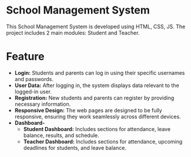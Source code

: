 # School Management System</br>
This School Management System is developed using HTML, CSS, JS. The project includes 2 main modules: Student and Teacher.
# Feature
* **Login:** Students and parents can log in using their specific usernames and passwords.
* **User Data:** After logging in, the system displays data relevant to the logged-in user.
* **Registration:** New students and parents can register by providing necessary information.
* **Responsive Design:** The web pages are designed to be fully responsive, ensuring they work seamlessly across different devices.
* **Dashboard-**
  * **Student Dashboard:** Includes sections for attendance, leave balance, results, and schedule.
  * **Teacher Dashboard:** Includes sections for attendance, upcoming deadlines for students, and leave balance.
